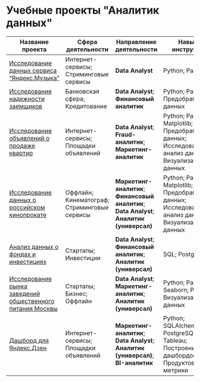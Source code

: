 # Учебные проекты "Аналитик данных"

| Название проекта | Сфера деятельности | Направление деятельности | Навыки и инструменты |
| --- | --- | --- | --- |
| [Исследование данных сервиса “Яндекс.Музыка”](https://github.com/Barbazyza/Portfolio/tree/main/Исследование%20данных%20сервиса%20“Яндекс.Музыка”) | Интернет-сервисы; Стриминговые сервисы | **Data Analyst** | Python; Pandas |
| [Исследование надежности заемщиков](https://github.com/Barbazyza/Portfolio/tree/main/Исследование%20надёжности%20заёмщиков) | Банковская сфера; Кредитование | **Data Analyst**; **Финансовый аналитик** | Python; Pandas; Предобработка данных |
| [Исследование объявлений о продаже квартир](https://github.com/Barbazyza/Portfolio/tree/main/Исследование%20объявлений%20о%20продаже%20квартир) | Интернет-сервисы; Площадки объявлений | **Data Analyst**; **Fraud-аналитик**; **Маркетинг-аналитик** | Python; Pandas; Matplotlib; Предобработка данных; Исследовательский анализ данных; Визуализация данных |
| [Исследование данных о российском кинопрокате](https://github.com/Barbazyza/Portfolio/tree/main/Исследование%20данных%20о%20российском%20кинопрокате) | Оффлайн; Кинематограф; Стриминговые сервисы | **Маркетинг-аналитик**; **Финансовый аналитик**; **Data Analyst**; **Аналитик (универсал)**  | Python; Pandas; Matplotlib; Seaborn; Предобработка данных; Исследовательский анализ данных; Визуализация данных |
| [Анализ данных о фондах и инвестициях](https://github.com/Barbazyza/Portfolio/tree/main/Анализ%20данных%20о%20фондах%20и%20инвестициях) | Стартапы; Инвестиции | **Data Analyst**; **Финансовый аналитик**; **Аналитик (универсал)**  | SQL; PostgreSQL |
| [Исследование рынка заведений общественного питания Москвы](https://github.com/Barbazyza/Portfolio/tree/main/Подготовка%20исследования%20рынка%20заведений%20общественного%20питания%20Москвы) | Стартапы; Бизнес; Оффлайн | **Data Analyst**; **Маркетинг-аналитик**; **Аналитик (универсал)**  | Python; Pandas; Seaborn; Plotly; Визуализация данных |
| [Дашборд для Яндекс.Дзен](https://github.com/Barbazyza/Portfolio/tree/main/Дашборд%20для%20Яндекс.Дзен) | Интернет-сервисы; Площадки объявлений | **Маркетинг-аналитик**; **Data Analyst**;  **Аналитик (универсал)**; **BI-аналитик**  | Python; SQLAlchemy; PostgreSQL; dash; Tableau; Построение дашбордов; Продуктовые метрики |
